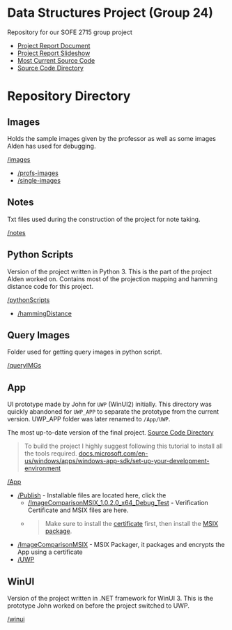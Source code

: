 # Data Structures Project (Group 24)
Repository for our SOFE 2715 group project

- [Project Report Document](https://docs.google.com/document/d/1zSLPa5YUdwerXrFHG5TFrGs3dYmOwx3sfJro5BFAWiw/edit?usp=sharing)
- [Project Report Slideshow](https://docs.google.com/presentation/d/1tw6zD4_-0BbDfXxqoV31a8dApKX4AWhku_c9c1enzqk/edit?usp=sharing)
- [Most Current Source Code](/App/UWP)
- [Source Code Directory](/App/UWP/README.md)

# Repository Directory
## Images  
Holds the sample images given by the professor as well as some images Alden has used for debugging.

[/images](/images)
- [/profs-images](/images/profs-images)
- [/single-images](/images/single-images)

## Notes
Txt files used during the construction of the project for note taking.

[/notes](/notes)

## Python Scripts
Version of the project written in Python 3. This is the part of the project Alden worked on. 
Contains most of the projection mapping and hamming distance code for this project.

[/pythonScripts](/pythonScripts)
- [/hammingDistance](/pythonScripts/hammingDistance)


## Query Images
Folder used for getting query images in python script.

[/queryIMGs](/queryIMGs)

## App
UI prototype made by John for `UWP` (WinUI2) initially. This directory was quickly abandoned for `UWP_APP` to separate the prototype from the current version.
UWP_APP folder was later renamed to `/App/UWP`.

The most up-to-date version of the final project.
[Source Code Directory](/App/UWP/README.mnd)

> To build the project I highly suggest following this tutorial to install all the tools required. [docs.microsoft.com/en-us/windows/apps/windows-app-sdk/set-up-your-development-environment](https://docs.microsoft.com/en-us/windows/apps/windows-app-sdk/set-up-your-development-environment?tabs=vs-2022-17-1-a%2Cvs-2022-17-1-b)

[/App](/App)
- [/Publish](/App/Publish) - Installable files are located here, click the 
  - [/ImageComparisonMSIX_1.0.2.0_x64_Debug_Test](/App/Publish/ImageComparisonMSIX_1.0.2.0_x64_Debug_Test) - Verification Certificate and MSIX files are here. 
  - > Make sure to install the [certificate](https://github.com/ImageComparison/data-structures-project/blob/main/App/Publish/ImageComparisonMSIX_1.0.2.0_x64_Debug_Test/ImageComparisonMSIX_1.0.2.0_x64_Debug.cer) first, then install the [MSIX package](https://github.com/ImageComparison/data-structures-project/blob/main/App/Publish/ImageComparisonMSIX_1.0.2.0_x64_Debug_Test/ImageComparisonMSIX_1.0.2.0_x64_Debug.msix).
- [/ImageComparisonMSIX](/App/ImageComparisonMSIX) - MSIX Packager, it packages and encrypts the App using a certificate
- [/UWP](/App/UWP)

## WinUI
Version of the project written in .NET framework for WinUI 3. This is the prototype John worked on before the project switched to UWP.

[/winui](/winui)
